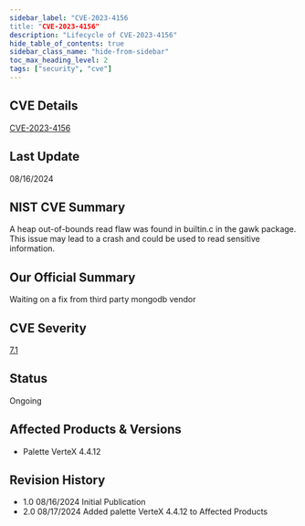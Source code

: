 ```yaml
---
sidebar_label: "CVE-2023-4156
title: "CVE-2023-4156"
description: "Lifecycle of CVE-2023-4156"
hide_table_of_contents: true
sidebar_class_name: "hide-from-sidebar"
toc_max_heading_level: 2
tags: ["security", "cve"]
---
```

## CVE Details

[CVE-2023-4156](https://nvd.nist.gov/vuln/detail/CVE-2023-4156)

## Last Update

08/16/2024

## NIST CVE Summary

A heap out-of-bounds read flaw was found in builtin.c in the gawk package. This issue may lead to a crash and could be used to read sensitive information.

## Our Official Summary

Waiting on a fix from third party mongodb vendor

## CVE Severity

[7.1](https://nvd.nist.gov/vuln/detail/CVE-2023-4156)

## Status

Ongoing

## Affected Products & Versions

* Palette VerteX 4.4.12

## Revision History 

* 1.0 08/16/2024 Initial Publication  
* 2.0 08/17/2024 Added palette VerteX 4.4.12 to Affected Products